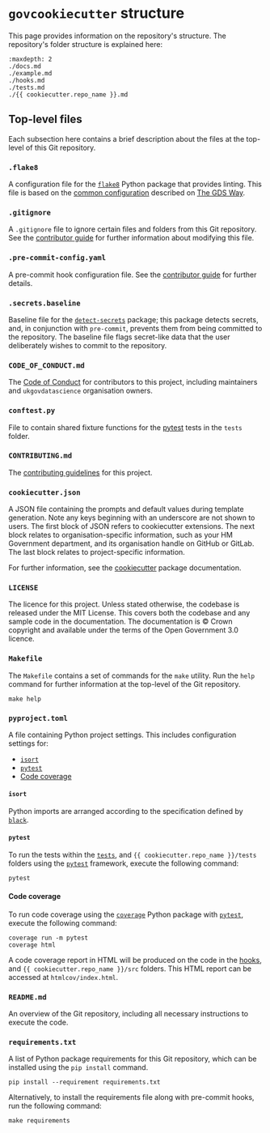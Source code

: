 # `govcookiecutter` structure

This page provides information on the repository's structure. The repository's folder
structure is explained here:

```{toctree}
:maxdepth: 2
./docs.md
./example.md
./hooks.md
./tests.md
./{{ cookiecutter.repo_name }}.md
```

## Top-level files

Each subsection here contains a brief description about the files at the top-level of
this Git repository.

### `.flake8`

A configuration file for the [`flake8`][flake8] Python package that provides linting.
This file is based on the [common configuration][gds-way-flake8] described on
[The GDS Way][gds-way].

### `.gitignore`

A `.gitignore` file to ignore certain files and folders from this Git repository. See
the [contributor guide][docs-updating-gitignore] for further information about
modifying this file.

### `.pre-commit-config.yaml`

A pre-commit hook configuration file. See the
[contributor guide][docs-pre-commit-hooks] for further details.

### `.secrets.baseline`

Baseline file for the [`detect-secrets`][detect-secrets] package; this package detects
secrets, and, in conjunction with `pre-commit`, prevents them from being committed to
the repository. The baseline file flags secret-like data that the user deliberately
wishes to commit to the repository.

### `CODE_OF_CONDUCT.md`

The [Code of Conduct][code-of-conduct] for contributors to this project, including
maintainers and `ukgovdatascience` organisation owners.

### `conftest.py`

File to contain shared fixture functions for the [pytest][pytest] tests in the `tests`
folder.

### `CONTRIBUTING.md`

The [contributing guidelines][contributing] for this project.

### `cookiecutter.json`

A JSON file containing the prompts and default values during template generation. Note
any keys beginning with an underscore are not shown to users. The first block of JSON
refers to cookiecutter extensions. The next block relates to organisation-specific
information, such as your HM Government department, and its organisation handle on
GitHub or GitLab. The last block relates to project-specific information.

For further information, see the [cookiecutter][cookiecutter] package documentation.

### `LICENSE`

The licence for this project. Unless stated otherwise, the codebase is released under
the MIT License. This covers both the codebase and any sample code in the
documentation. The documentation is © Crown copyright and available under the terms of
the Open Government 3.0 licence.

### `Makefile`

The `Makefile` contains a set of commands for the `make` utility. Run the `help`
command for further information at the top-level of the Git repository.

```shell
make help
```

### `pyproject.toml`

A file containing Python project settings. This includes configuration settings for:

- [`isort`](#isort)
- [`pytest`](#pytest)
- [Code coverage](#code-coverage)

#### `isort`

Python imports are arranged according to the specification defined by [`black`][black].

#### `pytest`

To run the tests within the [`tests`][docs-tests], and
`{{ cookiecutter.repo_name }}/tests` folders using the [`pytest`][pytest] framework,
execute the following command:

```shell
pytest
```

#### Code coverage

To run code coverage using the [`coverage`][coverage] Python package with
[`pytest`][pytest], execute the following command:

```shell
coverage run -m pytest
coverage html
```

A code coverage report in HTML will be produced on the code in the [hooks][docs-hooks],
and `{{ cookiecutter.repo_name }}/src` folders. This HTML report can be accessed at
`htmlcov/index.html`.

### `README.md`

An overview of the Git repository, including all necessary instructions to execute the
code.

### `requirements.txt`

A list of Python package requirements for this Git repository, which can be installed
using the `pip install` command.

```shell
pip install --requirement requirements.txt
```

Alternatively, to install the requirements file along with pre-commit hooks, run the
following command:

```shell
make requirements
```

[black]: https://black.readthedocs.io/en/stable/
[code-of-conduct]: ../CODE_OF_CONDUCT.md
[contributing]: ../CONTRIBUTING.md
[cookiecutter]: https://cookiecutter.readthedocs.io/
[coverage]: https://coverage.readthedocs.io/
[detect-secrets]: https://github.com/Yelp/detect-secrets
[direnv]: https://direnv.net/
[docs-hooks]: ./hooks.md
[docs-pre-commit-hooks]: ../%7B%7B%20cookiecutter.repo_name%20%7D%7D/docs/contributor_guide/pre_commit_hooks.md
[docs-tests]: ./tests.md
[docs-updating-gitignore]: ../%7B%7B%20cookiecutter.repo_name%20%7D%7D/docs/contributor_guide/updating_gitignore.md
[flake8]: https://gitlab.com/pycqa/flake8
[gds-way]: https://gds-way.cloudapps.digital
[gds-way-flake8]: https://gds-way.cloudapps.digital/manuals/programming-languages/python/python.html#common-configuration
[pytest]: https://docs.pytest.org/
